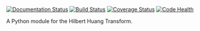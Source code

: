 [![Documentation Status](https://readthedocs.org/projects/pyhht/badge/?version=latest)](https://readthedocs.org/projects/pyhht/?badge=latest)
[![Build Status](https://travis-ci.org/jaidevd/pyhht.svg?branch=dev)](https://travis-ci.org/jaidevd/pyhht)
[![Coverage Status](https://coveralls.io/repos/jaidevd/pyhht/badge.svg?branch=dev)](https://coveralls.io/r/jaidevd/pyhht?branch=dev)
[![Code Health](https://landscape.io/github/jaidevd/pyhht/dev/landscape.svg?style=flat)](https://landscape.io/github/jaidevd/pyhht/dev)

A Python module for the Hilbert Huang Transform.

